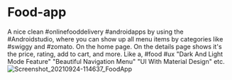 # Food-app
A nice clean #onlinefooddelivery #androidapps by using the #Androidstudio, where you can show up all menu items by categories like #swiggy and #zomato. On the home page. On the details page shows it's the price, rating, add to cart, and more. Like a, #food #ux "Dark And Light Mode Feature" "Beautiful Navigation Menu" "UI With Material Design" etc.
![Screenshot_20210924-114637_FoodApp](https://user-images.githubusercontent.com/28671056/134671834-c6b77f7c-f9a2-47f5-b0b9-cd5ee4e041b7.jpg)
